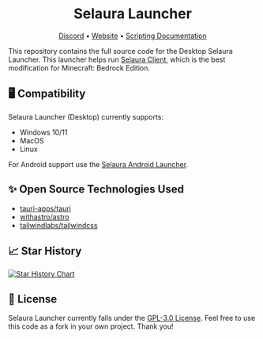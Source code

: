 <h1 align="center">
Selaura Launcher
</h1>
<p align="center">
 <a href="https://selauraclient.com/discord" target="_blank">Discord</a>
 •
 <a href="https://selauraclient.com/" target="_blank">Website</a>
 •
 <a href="https://docs.selauraclient.com/" target="_blank">Scripting Documentation</a>
</p>

This repository contains the full source code for the Desktop Selaura Launcher. This launcher helps run [Selaura Client](https://selauraclient.com/), which is the best modification for Minecraft: Bedrock Edition.

## 🖥️ Compatibility
Selaura Launcher (Desktop) currently supports:
- Windows 10/11
- MacOS
- Linux

For Android support use the [Selaura Android Launcher](https://github.com/selauraclient/android-launcher).

## ✨ Open Source Technologies Used
- [tauri-apps/tauri](https://github.com/tauri-apps/tauri)
- [withastro/astro](https://github.com/withastro/astro)
- [tailwindlabs/tailwindcss](https://github.com/tailwindlabs/tailwindcss)

## 📈 Star History
[![Star History Chart](https://api.star-history.com/svg?repos=selauraclient/launcher&type=Date)](https://www.star-history.com/#selauraclient/launcher&Date)

## 📄 License
Selaura Launcher currently falls under the [GPL-3.0 License](LICENSE). Feel free to use this code as a fork in your own project. Thank you!
